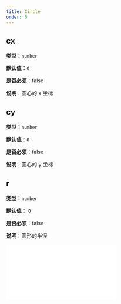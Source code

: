 ```yaml
---
title: Circle
order: 0
---
```


## cx

**类型**：`number`

**默认值**：`0`

**是否必须**：false

**说明**：圆心的 x 坐标

## cy

**类型**：`number`

**默认值**：`0`

**是否必须**：false

**说明**：圆心的 y 坐标

## r

**类型**：`number`

**默认值**： `0`

**是否必须**：false

**说明**：圆形的半径

<embed src="../../common/BaseStyleProps.zh.md"></embed>
